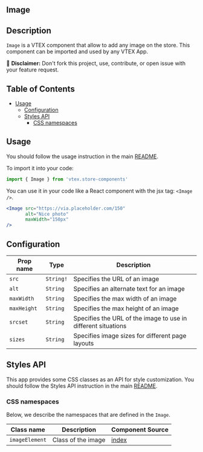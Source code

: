 ## Image

## Description

`Image` is a VTEX component that allow to add any image on the store. This component can be imported and used by any VTEX App.

:loudspeaker: **Disclaimer:** Don't fork this project, use, contribute, or open issue with your feature request.

## Table of Contents
- [Usage](#usage)
  - [Configuration](#configuration)
  - [Styles API](#styles-api)
    - [CSS namespaces](#css-namespaces)

## Usage

You should follow the usage instruction in the main [README](https://github.com/vtex-apps/store-components/blob/master/README.md#usage).

To import it into your code:
```js
import { Image } from 'vtex.store-components'
```

You can use it in your code like a React component with the jsx tag: `<Image />`.
```jsx
<Image src="https://via.placeholder.com/150"
       alt="Nice photo"
       maxWidth="150px"
/>
```

## Configuration

| Prop name     | Type       | Description                                                                |
| ------------- | ---------- | -------------------------------------------------------------------------- |
| `src`         | `String!`  | Specifies the URL of an image                                              |
| `alt`         | `String`   | Specifies an alternate text for an image                                   |
| `maxWidth`    | `String`   | Specifies the max width of an image                                        |
| `maxHeight`   | `String`   | Specifies the max height of an image                                       |
| `srcset`      | `String`   | Specifies the URL of the image to use in different situations              |
| `sizes`       | `String`   | Specifies image sizes for different page layouts                           |

## Styles API

This app provides some CSS classes as an API for style customization. You should follow the Styles API instruction in the main [README](https://github.com/vtex-apps/store-components/blob/master/README.md#styles-api).

### CSS namespaces
Below, we describe the namespaces that are defined in the `Image`.

Class name    | Description        | Component Source                          |
------------- | ------------------ | ----------------------------------------- |
`imageElement`| Class of the image | [index](/react/components/Image/index.js) |
